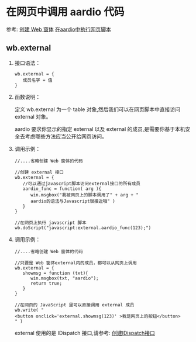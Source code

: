 # 在网页中调用 aardio 代码

参考: [创建 Web 窗体](webform.md) [在aardio中执行网页脚本](doScript.md)

## wb.external

1. 接口语法：   

  
   ```aardio
   wb.external = { 
      成员名字 = 值
   }
   ```  

2. 函数说明：   
  
   定义 wb.external 为一个 table 对象,然后我们可以在网页脚本中直接访问 external 对象。

   aardio 要求你显示的指定 external 以及 external 的成员,是需要你基于本机安全去考虑哪些方法应当公开给网页访问。

3. 调用示例：   

  
   ```aardio
   //....省略创建 Web 窗体的代码 

   //创建 external 接口
   wb.external = {
      //可以通过javascript脚本访问external接口的所有成员
      aardio_func = function( arg ){
         win.msgbox("我被网页上的脚本调用了" + arg + "
         aardio的语法与Javascript很接近哦" )
      }
   }

   //在网页上执行 javascript 脚本
   wb.doScript("javascript:external.aardio_func(123);")
   ```  

4. 调用示例： 

  
   ```aardio
   //....省略创建 Web 窗体的代码 

   //只要是 Web 窗体external内的成员，都可以从网页上调用
   wb.external = { 
      showmsg = function (txt){
         win.msgbox(txt, "aardio");
         return true;
      }
   }

   //在网页的 JavaScript 里可以直接调用 external 成员
   wb.write( "
   <button onclick='external.showmsg(123)' >我是网页上的按钮</button>
   " )
   ```  
 
   external 使用的是 IDispatch 接口,请参考: [创建IDispatch接口](../../../builtin/com/ImplInterface.md#IDispatch)